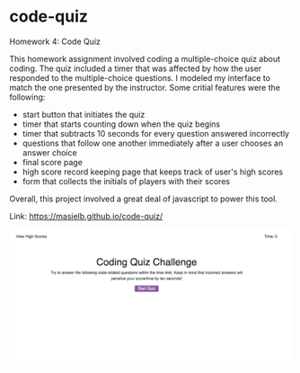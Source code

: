 # code-quiz
Homework 4: Code Quiz

This homework assignment involved coding a multiple-choice quiz about coding. The quiz included a timer that was affected by how the user responded to the multiple-choice questions. I modeled my interface to match the one presented by the instructor. Some critial features were the following:
- start button that initiates the quiz
- timer that starts counting down when the quiz begins
- timer that subtracts 10 seconds for every question answered incorrectly
- questions that follow one another immediately after a user chooses an answer choice
- final score page 
- high score record keeping page that keeps track of user's high scores
- form that collects the initials of players with their scores

Overall, this project involved a great deal of javascript to power this tool. 

Link: https://masielb.github.io/code-quiz/

![Screenshot](screenshot.png)